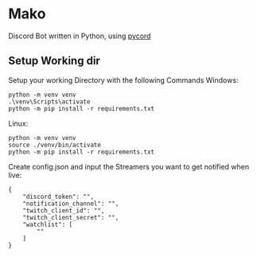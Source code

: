 # Mako

Discord Bot written in Python, using [pycord](https://github.com/Pycord-Development/pycord)

## Setup Working dir

Setup your working Directory with the following Commands
Windows:

```commandline
python -m venv venv
.\venv\Scripts\activate 
python -m pip install -r requirements.txt
```

Linux:

```commandline
python -m venv venv
source ./venv/bin/activate
python -m pip install -r requirements.txt
```

Create config.json and input the Streamers you want to get notified when live:

```
{
    "discord_token": "",
    "notification_channel": "",
    "twitch_client_id": "",
    "twitch_client_secret": "",
    "watchlist": [
        ""
    ]
}
```